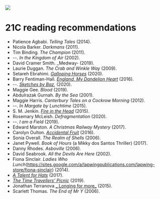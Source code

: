 <a href="https://juncture-digital.org"><img src="https://gitcdn.link/repo/jstor-labs/juncture/main/images/ve-button.png"></a>

<param ve-config header="header">

# 21C reading recommendations

- Patience Agbabi. _Telling Tales_ (2014).  
- Nicola Barker. _Darkmans_ (2011).  
- Tim Binding. _The Champion_ (2011).  
- --. _In the Kingdom of Air_ (2002).  
- David Cramer Smith. _Medway- (2019).  
- Laurie Duggan. _The Crab and Winkle Way_ (2009).  
- Setareh Ebrahimi. [_Galloping Horses_](https://www.wordsmithery.info/setarehebrahimi) (2020).  
- Barry Fentiman-Hall. [_England, My Dandelion Heart_](https://www.wordsmithery.info/bfh-books) (2016).  
- --. [_Sketches by Baz_](https://www.wordsmithery.info/bfh-books), (2020). 
- Maggie Gee. _Blood_ (2019).
- Abdulrazak Gurnah. _By the Sea_ (2001).  
- Maggie Harris. _Canterbury Tales on a Cockrow Morning_ (2012).  
- --. _In Margate by Lunchtime_ (2015).  
- S. M. Jenkin. [_Fire in the Head_]( https://www.wordsmithery.info/fire-in-the-head) (2015).  
- Rosemary McLeish. _Defragmentation_ (2020).  
- --. _I am a Field_ (2019).  
- Edward Marston. _A Christmas Railway Mystery_ (2017).  
- Carolyn Oulton. [_Accidental Fruit_](https://www.worplepress.com/accidental-fruit/?fbclid=IwAR0iMTicaIsO_Ae8HdZ08m0KgQSvmjydKumvlC5uE1KUtVJb6sX7WMbuZag) (2016).  
- Sonia Overall. _The Realm of Shells_ (2006).  
- Janet Pywell. _Book of Hours_ (a Mikky dos Santos Thriller) (2017).  
- Danny Rhodes. _Asboville_ (2006).  
- David Seabrook. _All the Devils Are Here_ (2002).  
- Fiona Sinclair. _Ladies Who Lunch_(https://sites.google.com/a/lapwingpublications.com/lapwing-store/fiona-sinclair) (2014).  
- [_A Talent for Hats_](https://www.dempseyandwindle.com/fionasinclair.html) (2017).  
- [_The Time Travellers’ Picnic_](https://www.dempseyandwindle.com/fionasinclair.html) (2019).  
- Jonathan Terranova [_ Longing for more_]( https://www.wordsmithery.info/longing-for-more) (2015).  
- Scarlett Thomas. _The End of Mr Y_ (2006).
